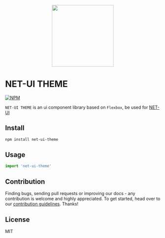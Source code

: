 <p align="center">
  <a href="https://net-ui.lizc.net/">
    <img width="200" src="http://storage.360buyimg.com/mtd/home/logo-at1502718221686.svg">
  </a>
</p>

# NET-UI THEME

[![NPM][npm-version-image]][npm-version-url]

`NET-UI THEME` is an ui component library based on `Flexbox`, be used for [NET-UI](https://at.aotu.io/)

## Install

```bash
npm install net-ui-theme
```

## Usage

```js
import 'net-ui-theme'
```

## Contribution

Finding bugs, sending pull requests or improving our docs - any contribution is welcome and highly appreciated. To get started, head over to our [contribution guidelines](https://github.com/bs32g1038/net-ui/blob/master/CONTRIBUTING.md). Thanks!

## License

MIT


[npm-version-image]: https://img.shields.io/npm/v/net-ui-theme.svg?style=flat-square
[npm-version-url]: https://www.npmjs.com/package/net-ui-theme
